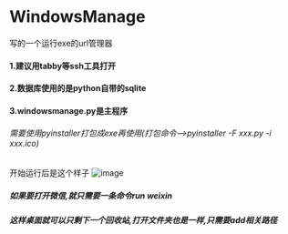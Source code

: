 # WindowsManage
写的一个运行exe的url管理器
#### 1.建议用tabby等ssh工具打开
#### 2.数据库使用的是python自带的sqlite
#### 3.windowsmanage.py是主程序
###### 需要使用pyinstaller打包成exe再使用(打包命令-->pyinstaller -F xxx.py -i xxx.ico)
开始运行后是这个样子
![image](https://user-images.githubusercontent.com/26926931/183282628-18274524-849f-43d8-85bd-4afdbc21f2dc.png)
##### 如果要打开微信,就只需要一条命令run weixin
##### 这样桌面就可以只剩下一个回收站,打开文件夹也是一样,只需要add相关路径
